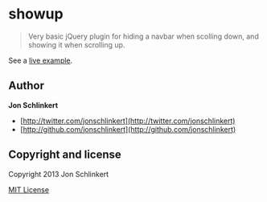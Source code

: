 # showup

> Very basic jQuery plugin for hiding a navbar when scolling down, and showing it when scrolling up.


See a [live example](http://jonschlinkert.github.io/showup).


## Author

**Jon Schlinkert**

+ [http://twitter.com/jonschlinkert](http://twitter.com/jonschlinkert)
+ [http://github.com/jonschlinkert](http://github.com/jonschlinkert)


## Copyright and license
Copyright 2013 Jon Schlinkert

[MIT License](LICENSE-MIT)